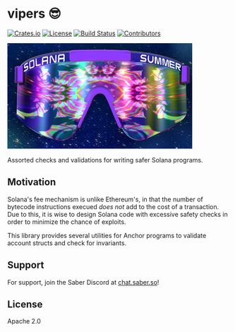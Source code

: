 # vipers 😎

[![Crates.io](https://img.shields.io/crates/v/vipers?style=flat-square)](https://crates.io/crates/vipers)
[![License](https://img.shields.io/badge/license-Apache%202.0-blue?style=flat-square)](https://github.com/saber-hq/vipers/blob/master/LICENSE-APACHE)
[![Build Status](https://img.shields.io/github/workflow/status/saber-hq/vipers/CI/master?style=flat-square)](https://github.com/saber-hq/vipers/actions/workflows/ci.yml?query=branch%3Amaster)
[![Contributors](https://img.shields.io/github/contributors/saber-hq/vipers?style=flat-square)](https://github.com/saber-hq/vipers/graphs/contributors)

![banner](/banner.png)

Assorted checks and validations for writing safer Solana programs.

## Motivation

Solana's fee mechanism is unlike Ethereum's, in that the number of bytecode instructions execued _does not_ add to the cost of a transaction. Due to this, it is wise to design Solana code with excessive safety checks in order to minimize the chance of exploits.

This library provides several utilities for Anchor programs to validate account structs and check for invariants.

## Support

For support, join the Saber Discord at [chat.saber.so](https://chat.saber.so)!

## License

Apache 2.0
